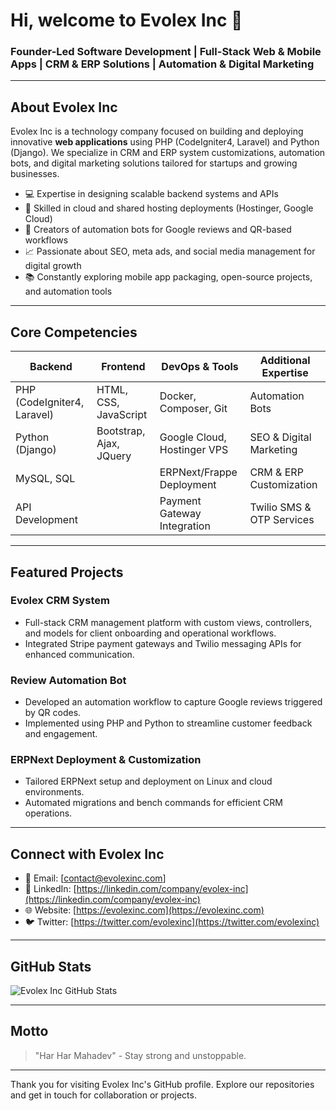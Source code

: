 # Hi, welcome to Evolex Inc 👋

### Founder-Led Software Development | Full-Stack Web & Mobile Apps | CRM & ERP Solutions | Automation & Digital Marketing

---

## About Evolex Inc
Evolex Inc is a technology company focused on building and deploying innovative **web applications** using PHP (CodeIgniter4, Laravel) and Python (Django). We specialize in CRM and ERP system customizations, automation bots, and digital marketing solutions tailored for startups and growing businesses.

- 💻 Expertise in designing scalable backend systems and APIs
- 🚀 Skilled in cloud and shared hosting deployments (Hostinger, Google Cloud)
- 🤖 Creators of automation bots for Google reviews and QR-based workflows
- 📈 Passionate about SEO, meta ads, and social media management for digital growth
- 📚 Constantly exploring mobile app packaging, open-source projects, and automation tools

---

## Core Competencies

| Backend                       | Frontend                   | DevOps & Tools                  | Additional Expertise             |
|------------------------------|----------------------------|--------------------------------|---------------------------------|
| PHP (CodeIgniter4, Laravel)  | HTML, CSS, JavaScript       | Docker, Composer, Git           | Automation Bots                 |
| Python (Django)              | Bootstrap, Ajax, JQuery     | Google Cloud, Hostinger VPS     | SEO & Digital Marketing         |
| MySQL, SQL                   |                            | ERPNext/Frappe Deployment       | CRM & ERP Customization         |
| API Development              |                            | Payment Gateway Integration     | Twilio SMS & OTP Services       |

---

## Featured Projects

### Evolex CRM System
- Full-stack CRM management platform with custom views, controllers, and models for client onboarding and operational workflows.
- Integrated Stripe payment gateways and Twilio messaging APIs for enhanced communication.

### Review Automation Bot
- Developed an automation workflow to capture Google reviews triggered by QR codes.
- Implemented using PHP and Python to streamline customer feedback and engagement.

### ERPNext Deployment & Customization
- Tailored ERPNext setup and deployment on Linux and cloud environments.
- Automated migrations and bench commands for efficient CRM operations.

---

## Connect with Evolex Inc

- 📧 Email: [contact@evolexinc.com]
- 💼 LinkedIn: [https://linkedin.com/company/evolex-inc](https://linkedin.com/company/evolex-inc)
- 🌐 Website: [https://evolexinc.com](https://evolexinc.com)
- 🐦 Twitter: [https://twitter.com/evolexinc](https://twitter.com/evolexinc)

---

## GitHub Stats

![Evolex Inc GitHub Stats](https://github-readme-stats.vercel.app/api?username=your-github-username&show_icons=true&theme=radical)

---

## Motto

> "Har Har Mahadev" - Stay strong and unstoppable.

---

Thank you for visiting Evolex Inc's GitHub profile. Explore our repositories and get in touch for collaboration or projects.
